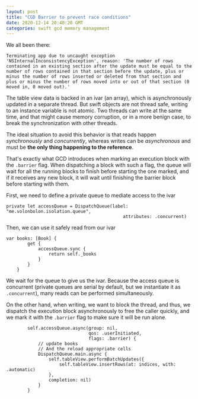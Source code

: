 ```yaml
---
layout: post
title: "CGD Barrier to prevent race conditions"
date: 2020-12-14 20:40:20 GMT
categories: swift gcd memory management
---
```


We all been there:

```
Terminating app due to uncaught exception 'NSInternalInconsistencyException', reason: 'The number of rows contained in an existing section after the update must be equal to the number of rows contained in that section before the update, plus or minus the number of rows inserted or deleted from that section and plus or minus the number of rows moved into or out of that section (0 moved in, 0 moved out).'
```

The table view data is backed in an ivar (an array), which is asynchronously updated in a separate thread. But swift objects are not thread safe, writing to an instance variable is not atomic. Two threads can write at the same time, and that might cause memory corruption, or in a more benign case, to break the synchronization with other threads. 

The ideal situation to avoid this behavior is that reads happen *synchronously* and *concurrently*, whereas writes can be *asynchronous* and must be **the only thing happening to the reference**. 

That's exactly what GCD introduces when marking an execution block with the `.barrier` flag. When dispatching a block with such a flag, the queue will wait for all the running blocks to finish before starting the one marked, and if it receives any new block, it will wait until finishing the barrier block before starting with them.

First, we need to define a private queue to mediate access to the ivar

```
private let accessQueue = DispatchQueue(label: "me.volonbolon.isolation.queue",
                                            attributes: .concurrent)
``` 

Then, we can use it safely read from our ivar 

```
var books: [Book] {
        get {
            accessQueue.sync {
                return self._books
            }
        }
    }
```

We wait for the queue to give us the ivar. Because the access queue is concurrent (private queues are serial by default, but we instantiate it as `.concurrent`), many reads can be performed simultaneously. 

On the other hand, when writing, we want to block the thread, and thus, we dispatch the execution block asynchronously to free the caller quickly, and we mark it with the `.barrier` flag to make sure it will be run alone. 

```
        self.accessQueue.async(group: nil,
                               qos: .userInitiated,
                               flags: .barrier) {
            // update books
            // And the reload appropriate cells
            DispatchQueue.main.async {
                self.tableView.performBatchUpdates({
                    self.tableView.insertRows(at: indices, with: .automatic)
                },
                completion: nil)
            }
        }
```